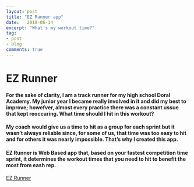 ```yaml
---
layout: post
title: "EZ Runner app"
date:   2018-06-14
excerpt: "What's my workout time?"
tag:
- post
- blog
comments: true
---
```


# EZ Runner
#### For the sake of clarity, I am a track runner for my high school Doral Academy. My junior year I became really involved in it and did my best to improve; howefver, almost every practice there was a constant ussue that kept reoccuring. What time should I hit in this workout?
#### My coach would give us a time to hit as a group for each sprint but it wasn’t always reliable since, for some of us, that time was too easy to hit and for others it was nearly impossible. That’s why I created this app. 
#### EZ Runner is Web Based app that, based on your fastest competition time sprint, it determines the workout times that you need to hit to benefit the most from eash rep.
[EZ Runner](https://sfjorge.github.io/EZ-Runner/)
